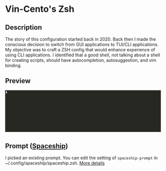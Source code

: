 # Vin-Cento's Zsh

## Description
The story of this configuration started back in 2020. Back then I made the conscious decision to switch from GUI applications to TUI/CLI applications. My objective was to craft a ZSH config that would enhance experience of using CLI applications. I identified that a good shell, not talking about a shell for creating scripts, should have autocompletion, autosuggestion, and vim binding.

## Preview
![Alt Text](assets/zshconfig.gif)


## Prompt ([Spaceship](https://github.com/spaceship-prompt/spaceship-prompt))
I picked an existing prompt. You can edit the setting of `spaceship-prompt` in ~/.config/spaceship/spaceship.zsh. [More details](https://spaceship-prompt.sh/sections/)
